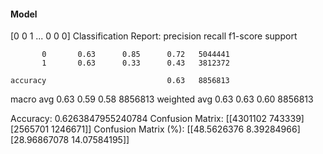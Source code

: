 #### Model
[0 0 1 ... 0 0 0]
Classification Report:
              precision    recall  f1-score   support

           0       0.63      0.85      0.72   5044441
           1       0.63      0.33      0.43   3812372

    accuracy                           0.63   8856813
   macro avg       0.63      0.59      0.58   8856813
weighted avg       0.63      0.63      0.60   8856813

Accuracy: 0.6263847955240784
Confusion Matrix:
[[4301102  743339]
 [2565701 1246671]]
Confusion Matrix (%):
[[48.5626376   8.39284966]
 [28.96867078 14.07584195]]
